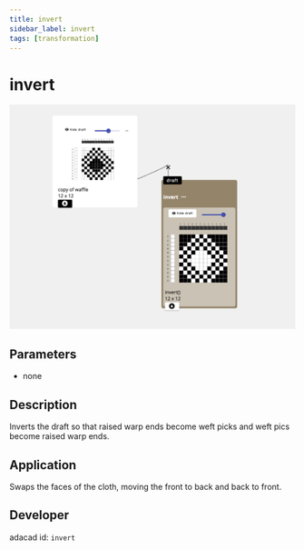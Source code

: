 ```yaml
---
title: invert
sidebar_label: invert
tags: [transformation]
---
```

# invert
![file](./img/invert.png)
## Parameters
- none

## Description
Inverts the draft so that raised warp ends become weft picks and weft pics become raised warp ends.

## Application
Swaps the faces of the cloth, moving the front to back and back to front.

## Developer
adacad id: `invert`
